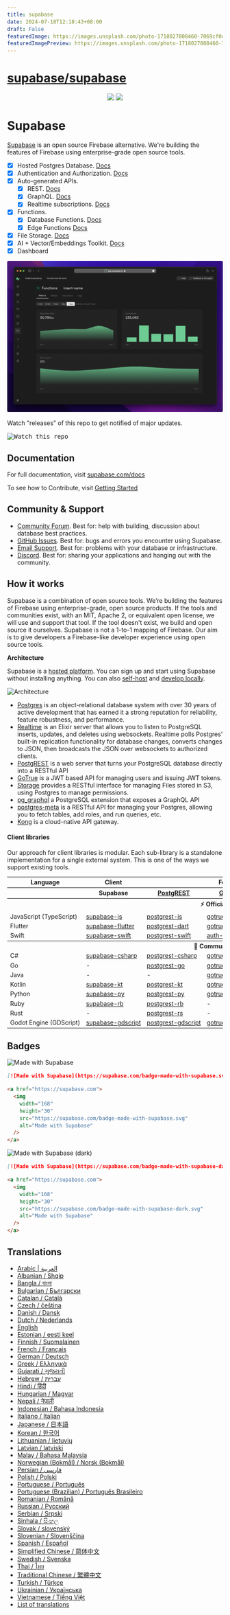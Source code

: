 ```yaml
---
title: supabase
date: 2024-07-18T12:18:43+08:00
draft: False
featuredImage: https://images.unsplash.com/photo-1718027808460-7069cf0ca9ae?ixid=M3w0NjAwMjJ8MHwxfHJhbmRvbXx8fHx8fHx8fDE3MjEyNzYyNTl8&ixlib=rb-4.0.3
featuredImagePreview: https://images.unsplash.com/photo-1718027808460-7069cf0ca9ae?ixid=M3w0NjAwMjJ8MHwxfHJhbmRvbXx8fHx8fHx8fDE3MjEyNzYyNTl8&ixlib=rb-4.0.3
---
```


# [supabase/supabase](https://github.com/supabase/supabase)

<p align="center">
<img src="https://user-images.githubusercontent.com/8291514/213727234-cda046d6-28c6-491a-b284-b86c5cede25d.png#gh-light-mode-only">
<img src="https://user-images.githubusercontent.com/8291514/213727225-56186826-bee8-43b5-9b15-86e839d89393.png#gh-dark-mode-only">
</p>

# Supabase

[Supabase](https://supabase.com) is an open source Firebase alternative. We're building the features of Firebase using enterprise-grade open source tools.

- [x] Hosted Postgres Database. [Docs](https://supabase.com/docs/guides/database)
- [x] Authentication and Authorization. [Docs](https://supabase.com/docs/guides/auth)
- [x] Auto-generated APIs.
  - [x] REST. [Docs](https://supabase.com/docs/guides/api)
  - [x] GraphQL. [Docs](https://supabase.com/docs/guides/graphql)
  - [x] Realtime subscriptions. [Docs](https://supabase.com/docs/guides/realtime)
- [x] Functions.
  - [x] Database Functions. [Docs](https://supabase.com/docs/guides/database/functions)
  - [x] Edge Functions [Docs](https://supabase.com/docs/guides/functions)
- [x] File Storage. [Docs](https://supabase.com/docs/guides/storage)
- [x] AI + Vector/Embeddings Toolkit. [Docs](https://supabase.com/docs/guides/ai)
- [x] Dashboard

![Supabase Dashboard](https://raw.githubusercontent.com/supabase/supabase/master/apps/www/public/images/github/supabase-dashboard.png)

Watch "releases" of this repo to get notified of major updates.

<kbd><img src="https://raw.githubusercontent.com/supabase/supabase/d5f7f413ab356dc1a92075cb3cee4e40a957d5b1/web/static/watch-repo.gif" alt="Watch this repo"/></kbd>

## Documentation

For full documentation, visit [supabase.com/docs](https://supabase.com/docs)

To see how to Contribute, visit [Getting Started](./DEVELOPERS.md)

## Community & Support

- [Community Forum](https://github.com/supabase/supabase/discussions). Best for: help with building, discussion about database best practices.
- [GitHub Issues](https://github.com/supabase/supabase/issues). Best for: bugs and errors you encounter using Supabase.
- [Email Support](https://supabase.com/docs/support#business-support). Best for: problems with your database or infrastructure.
- [Discord](https://discord.supabase.com). Best for: sharing your applications and hanging out with the community.

## How it works

Supabase is a combination of open source tools. We’re building the features of Firebase using enterprise-grade, open source products. If the tools and communities exist, with an MIT, Apache 2, or equivalent open license, we will use and support that tool. If the tool doesn't exist, we build and open source it ourselves. Supabase is not a 1-to-1 mapping of Firebase. Our aim is to give developers a Firebase-like developer experience using open source tools.

**Architecture**

Supabase is a [hosted platform](https://supabase.com/dashboard). You can sign up and start using Supabase without installing anything.
You can also [self-host](https://supabase.com/docs/guides/hosting/overview) and [develop locally](https://supabase.com/docs/guides/local-development).

![Architecture](apps/docs/public/img/supabase-architecture.svg)

- [Postgres](https://www.postgresql.org/) is an object-relational database system with over 30 years of active development that has earned it a strong reputation for reliability, feature robustness, and performance.
- [Realtime](https://github.com/supabase/realtime) is an Elixir server that allows you to listen to PostgreSQL inserts, updates, and deletes using websockets. Realtime polls Postgres' built-in replication functionality for database changes, converts changes to JSON, then broadcasts the JSON over websockets to authorized clients.
- [PostgREST](http://postgrest.org/) is a web server that turns your PostgreSQL database directly into a RESTful API
- [GoTrue](https://github.com/supabase/gotrue) is a JWT based API for managing users and issuing JWT tokens.
- [Storage](https://github.com/supabase/storage-api) provides a RESTful interface for managing Files stored in S3, using Postgres to manage permissions.
- [pg_graphql](http://github.com/supabase/pg_graphql/) a PostgreSQL extension that exposes a GraphQL API
- [postgres-meta](https://github.com/supabase/postgres-meta) is a RESTful API for managing your Postgres, allowing you to fetch tables, add roles, and run queries, etc.
- [Kong](https://github.com/Kong/kong) is a cloud-native API gateway.

#### Client libraries

Our approach for client libraries is modular. Each sub-library is a standalone implementation for a single external system. This is one of the ways we support existing tools.

<table style="table-layout:fixed; white-space: nowrap;">
  <tr>
    <th>Language</th>
    <th>Client</th>
    <th colspan="5">Feature-Clients (bundled in Supabase client)</th>
  </tr>
  <!-- notranslate -->
  <tr>
    <th></th>
    <th>Supabase</th>
    <th><a href="https://github.com/postgrest/postgrest" target="_blank" rel="noopener noreferrer">PostgREST</a></th>
    <th><a href="https://github.com/supabase/gotrue" target="_blank" rel="noopener noreferrer">GoTrue</a></th>
    <th><a href="https://github.com/supabase/realtime" target="_blank" rel="noopener noreferrer">Realtime</a></th>
    <th><a href="https://github.com/supabase/storage-api" target="_blank" rel="noopener noreferrer">Storage</a></th>
    <th>Functions</th>
  </tr>
  <!-- TEMPLATE FOR NEW ROW -->
  <!-- START ROW
  <tr>
    <td>lang</td>
    <td><a href="https://github.com/supabase-community/supabase-lang" target="_blank" rel="noopener noreferrer">supabase-lang</a></td>
    <td><a href="https://github.com/supabase-community/postgrest-lang" target="_blank" rel="noopener noreferrer">postgrest-lang</a></td>
    <td><a href="https://github.com/supabase-community/gotrue-lang" target="_blank" rel="noopener noreferrer">gotrue-lang</a></td>
    <td><a href="https://github.com/supabase-community/realtime-lang" target="_blank" rel="noopener noreferrer">realtime-lang</a></td>
    <td><a href="https://github.com/supabase-community/storage-lang" target="_blank" rel="noopener noreferrer">storage-lang</a></td>
  </tr>
  END ROW -->
  <!-- /notranslate -->
  <th colspan="7">⚡️ Official ⚡️</th>
  <!-- notranslate -->
  <tr>
    <td>JavaScript (TypeScript)</td>
    <td><a href="https://github.com/supabase/supabase-js" target="_blank" rel="noopener noreferrer">supabase-js</a></td>
    <td><a href="https://github.com/supabase/postgrest-js" target="_blank" rel="noopener noreferrer">postgrest-js</a></td>
    <td><a href="https://github.com/supabase/gotrue-js" target="_blank" rel="noopener noreferrer">gotrue-js</a></td>
    <td><a href="https://github.com/supabase/realtime-js" target="_blank" rel="noopener noreferrer">realtime-js</a></td>
    <td><a href="https://github.com/supabase/storage-js" target="_blank" rel="noopener noreferrer">storage-js</a></td>
    <td><a href="https://github.com/supabase/functions-js" target="_blank" rel="noopener noreferrer">functions-js</a></td>
  </tr>
    <tr>
    <td>Flutter</td>
    <td><a href="https://github.com/supabase/supabase-flutter" target="_blank" rel="noopener noreferrer">supabase-flutter</a></td>
    <td><a href="https://github.com/supabase/postgrest-dart" target="_blank" rel="noopener noreferrer">postgrest-dart</a></td>
    <td><a href="https://github.com/supabase/gotrue-dart" target="_blank" rel="noopener noreferrer">gotrue-dart</a></td>
    <td><a href="https://github.com/supabase/realtime-dart" target="_blank" rel="noopener noreferrer">realtime-dart</a></td>
    <td><a href="https://github.com/supabase/storage-dart" target="_blank" rel="noopener noreferrer">storage-dart</a></td>
    <td><a href="https://github.com/supabase/functions-dart" target="_blank" rel="noopener noreferrer">functions-dart</a></td>
  </tr>
  <tr>
    <td>Swift</td>
    <td><a href="https://github.com/supabase/supabase-swift" target="_blank" rel="noopener noreferrer">supabase-swift</a></td>
    <td><a href="https://github.com/supabase/supabase-swift/tree/main/Sources/PostgREST" target="_blank" rel="noopener noreferrer">postgrest-swift</a></td>
    <td><a href="https://github.com/supabase/supabase-swift/tree/main/Sources/Auth" target="_blank" rel="noopener noreferrer">auth-swift</a></td>
    <td><a href="https://github.com/supabase/supabase-swift/tree/main/Sources/Realtime" target="_blank" rel="noopener noreferrer">realtime-swift</a></td>
    <td><a href="https://github.com/supabase/supabase-swift/tree/main/Sources/Storage" target="_blank" rel="noopener noreferrer">storage-swift</a></td>
    <td><a href="https://github.com/supabase/supabase-swift/tree/main/Sources/Functions" target="_blank" rel="noopener noreferrer">functions-swift</a></td>
  </tr>
  <!-- /notranslate -->
  <th colspan="7">💚 Community 💚</th>
  <!-- notranslate -->
  <tr>
    <td>C#</td>
    <td><a href="https://github.com/supabase-community/supabase-csharp" target="_blank" rel="noopener noreferrer">supabase-csharp</a></td>
    <td><a href="https://github.com/supabase-community/postgrest-csharp" target="_blank" rel="noopener noreferrer">postgrest-csharp</a></td>
    <td><a href="https://github.com/supabase-community/gotrue-csharp" target="_blank" rel="noopener noreferrer">gotrue-csharp</a></td>
    <td><a href="https://github.com/supabase-community/realtime-csharp" target="_blank" rel="noopener noreferrer">realtime-csharp</a></td>
    <td><a href="https://github.com/supabase-community/storage-csharp" target="_blank" rel="noopener noreferrer">storage-csharp</a></td>
    <td><a href="https://github.com/supabase-community/functions-csharp" target="_blank" rel="noopener noreferrer">functions-csharp</a></td>
  </tr>
  <tr>
    <td>Go</td>
    <td>-</td>
    <td><a href="https://github.com/supabase-community/postgrest-go" target="_blank" rel="noopener noreferrer">postgrest-go</a></td>
    <td><a href="https://github.com/supabase-community/gotrue-go" target="_blank" rel="noopener noreferrer">gotrue-go</a></td>
    <td>-</td>
    <td><a href="https://github.com/supabase-community/storage-go" target="_blank" rel="noopener noreferrer">storage-go</a></td>
    <td><a href="https://github.com/supabase-community/functions-go" target="_blank" rel="noopener noreferrer">functions-go</a></td>
  </tr>
  <tr>
    <td>Java</td>
    <td>-</td>
    <td>-</td>
    <td><a href="https://github.com/supabase-community/gotrue-java" target="_blank" rel="noopener noreferrer">gotrue-java</a></td>
    <td>-</td>
    <td><a href="https://github.com/supabase-community/storage-java" target="_blank" rel="noopener noreferrer">storage-java</a></td>
    <td>-</td>
  </tr>
  <tr>
    <td>Kotlin</td>
    <td><a href="https://github.com/supabase-community/supabase-kt" target="_blank" rel="noopener noreferrer">supabase-kt</a></td>
    <td><a href="https://github.com/supabase-community/supabase-kt/tree/master/Postgrest" target="_blank" rel="noopener noreferrer">postgrest-kt</a></td>
    <td><a href="https://github.com/supabase-community/supabase-kt/tree/master/GoTrue" target="_blank" rel="noopener noreferrer">gotrue-kt</a></td>
    <td><a href="https://github.com/supabase-community/supabase-kt/tree/master/Realtime" target="_blank" rel="noopener noreferrer">realtime-kt</a></td>
    <td><a href="https://github.com/supabase-community/supabase-kt/tree/master/Storage" target="_blank" rel="noopener noreferrer">storage-kt</a></td>
    <td><a href="https://github.com/supabase-community/supabase-kt/tree/master/Functions" target="_blank" rel="noopener noreferrer">functions-kt</a></td>
  </tr>
  <tr>
    <td>Python</td>
    <td><a href="https://github.com/supabase-community/supabase-py" target="_blank" rel="noopener noreferrer">supabase-py</a></td>
    <td><a href="https://github.com/supabase-community/postgrest-py" target="_blank" rel="noopener noreferrer">postgrest-py</a></td>
    <td><a href="https://github.com/supabase-community/gotrue-py" target="_blank" rel="noopener noreferrer">gotrue-py</a></td>
    <td><a href="https://github.com/supabase-community/realtime-py" target="_blank" rel="noopener noreferrer">realtime-py</a></td>
    <td><a href="https://github.com/supabase-community/storage-py" target="_blank" rel="noopener noreferrer">storage-py</a></td>
    <td><a href="https://github.com/supabase-community/functions-py" target="_blank" rel="noopener noreferrer">functions-py</a></td>
  </tr>
  <tr>
    <td>Ruby</td>
    <td><a href="https://github.com/supabase-community/supabase-rb" target="_blank" rel="noopener noreferrer">supabase-rb</a></td>
    <td><a href="https://github.com/supabase-community/postgrest-rb" target="_blank" rel="noopener noreferrer">postgrest-rb</a></td>
    <td>-</td>
    <td>-</td>
    <td>-</td>
    <td>-</td>
  </tr>
  <tr>
    <td>Rust</td>
    <td>-</td>
    <td><a href="https://github.com/supabase-community/postgrest-rs" target="_blank" rel="noopener noreferrer">postgrest-rs</a></td>
    <td>-</td>
    <td>-</td>
    <td>-</td>
    <td>-</td>
  </tr>
  <tr>
    <td>Godot Engine (GDScript)</td>
    <td><a href="https://github.com/supabase-community/godot-engine.supabase" target="_blank" rel="noopener noreferrer">supabase-gdscript</a></td>
    <td><a href="https://github.com/supabase-community/postgrest-gdscript" target="_blank" rel="noopener noreferrer">postgrest-gdscript</a></td>
    <td><a href="https://github.com/supabase-community/gotrue-gdscript" target="_blank" rel="noopener noreferrer">gotrue-gdscript</a></td>
    <td><a href="https://github.com/supabase-community/realtime-gdscript" target="_blank" rel="noopener noreferrer">realtime-gdscript</a></td>
    <td><a href="https://github.com/supabase-community/storage-gdscript" target="_blank" rel="noopener noreferrer">storage-gdscript</a></td>
    <td><a href="https://github.com/supabase-community/functions-gdscript" target="_blank" rel="noopener noreferrer">functions-gdscript</a></td>
  </tr>
  <!-- /notranslate -->
</table>

<!--- Remove this list if you're translating to another language, it's hard to keep updated across multiple files-->
<!--- Keep only the link to the list of translation files-->

## Badges

![Made with Supabase](./apps/www/public/badge-made-with-supabase.svg)

```md
[![Made with Supabase](https://supabase.com/badge-made-with-supabase.svg)](https://supabase.com)
```

```html
<a href="https://supabase.com">
  <img
    width="168"
    height="30"
    src="https://supabase.com/badge-made-with-supabase.svg"
    alt="Made with Supabase"
  />
</a>
```

![Made with Supabase (dark)](./apps/www/public/badge-made-with-supabase-dark.svg)

```md
[![Made with Supabase](https://supabase.com/badge-made-with-supabase-dark.svg)](https://supabase.com)
```

```html
<a href="https://supabase.com">
  <img
    width="168"
    height="30"
    src="https://supabase.com/badge-made-with-supabase-dark.svg"
    alt="Made with Supabase"
  />
</a>
```

## Translations

- [Arabic | العربية](/i18n/README.ar.md)
- [Albanian / Shqip](/i18n/README.sq.md)
- [Bangla / বাংলা](/i18n/README.bn.md)
- [Bulgarian / Български](/i18n/README.bg.md)
- [Catalan / Català](/i18n/README.ca.md)
- [Czech / čeština](/i18n/README.cs.md)
- [Danish / Dansk](/i18n/README.da.md)
- [Dutch / Nederlands](/i18n/README.nl.md)
- [English](https://github.com/supabase/supabase)
- [Estonian / eesti keel](/i18n/README.et.md)
- [Finnish / Suomalainen](/i18n/README.fi.md)
- [French / Français](/i18n/README.fr.md)
- [German / Deutsch](/i18n/README.de.md)
- [Greek / Ελληνικά](/i18n/README.el.md)
- [Gujarati / ગુજરાતી](/i18n/README.gu.md)
- [Hebrew / עברית](/i18n/README.he.md)
- [Hindi / हिंदी](/i18n/README.hi.md)
- [Hungarian / Magyar](/i18n/README.hu.md)
- [Nepali / नेपाली](/i18n/README.ne.md)
- [Indonesian / Bahasa Indonesia](/i18n/README.id.md)
- [Italiano / Italian](/i18n/README.it.md)
- [Japanese / 日本語](/i18n/README.jp.md)
- [Korean / 한국어](/i18n/README.ko.md)
- [Lithuanian / lietuvių](/i18n/README.lt.md)
- [Latvian / latviski](/i18n/README.lv.md)
- [Malay / Bahasa Malaysia](/i18n/README.ms.md)
- [Norwegian (Bokmål) / Norsk (Bokmål)](/i18n/README.nb.md)
- [Persian / فارسی](/i18n/README.fa.md)
- [Polish / Polski](/i18n/README.pl.md)
- [Portuguese / Português](/i18n/README.pt.md)
- [Portuguese (Brazilian) / Português Brasileiro](/i18n/README.pt-br.md)
- [Romanian / Română](/i18n/README.ro.md)
- [Russian / Pусский](/i18n/README.ru.md)
- [Serbian / Srpski](/i18n/README.sr.md)
- [Sinhala / සිංහල](/i18n/README.si.md)
- [Slovak / slovenský](/i18n/README.sk.md)
- [Slovenian / Slovenščina](/i18n/README.sl.md)
- [Spanish / Español](/i18n/README.es.md)
- [Simplified Chinese / 简体中文](/i18n/README.zh-cn.md)
- [Swedish / Svenska](/i18n/README.sv.md)
- [Thai / ไทย](/i18n/README.th.md)
- [Traditional Chinese / 繁體中文](/i18n/README.zh-tw.md)
- [Turkish / Türkçe](/i18n/README.tr.md)
- [Ukrainian / Українська](/i18n/README.uk.md)
- [Vietnamese / Tiếng Việt](/i18n/README.vi-vn.md)
- [List of translations](/i18n/languages.md) <!--- Keep only this -->
